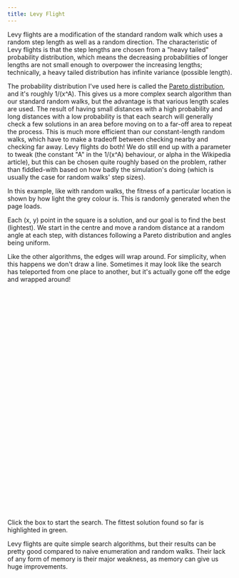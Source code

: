 ```yaml
---
title: Levy Flight
---
```

Levy flights are a modification of the standard random walk which uses a random step length as well as a random direction. The characteristic of Levy flights is that the step lengths are chosen from a "heavy tailed" probability distribution, which means the decreasing probabilities of longer lengths are not small enough to overpower the increasing lengths; technically, a heavy tailed distribution has infinite variance (possible length).

The probability distribution I've used here is called the [Pareto distribution](http://en.wikipedia.org/wiki/Pareto_distribution), and it's roughly 1/(x^A). This gives us a more complex search algorithm than our standard random walks, but the advantage is that various length scales are used. The result of having small distances with a high probability and long distances with a low probability is that each search will generally check a few solutions in an area before moving on to a far-off area to repeat the process. This is much more efficient than our constant-length random walks, which have to make a tradeoff between checking nearby and checking far away. Levy flights do both! We do still end up with a parameter to tweak (the constant "A" in the 1/(x^A) behaviour, or alpha in the Wikipedia article), but this can be chosen quite roughly based on the problem, rather than fiddled-with based on how badly the simulation's doing (which is usually the case for random walks' step sizes).

In this example, like with random walks, the fitness of a particular location is shown by how light the grey colour is. This is randomly generated when the page loads.

Each (x, y) point in the square is a solution, and our goal is to find the best (lightest). We start in the centre and move a random distance at a random angle at each step, with distances following a Pareto distribution and angles being uniform.

Like the other algorithms, the edges will wrap around. For simplicity, when this happens we don't draw a line. Sometimes it may look like the search has teleported from one place to another, but it's actually gone off the edge and wrapped around!

<div id="levy_playfield" style="width: 500px; height: 500px;"></div>
<form action="#" method="get">
</form>
<script src="/js/jquery.js"></script>
<script src="/js/jquery_svg.js"></script>
<script src="/js/underscore.js"></script>
<script src="/js/optimisation/levy.js"></script>

Click the box to start the search. The fittest solution found so far is highlighted in green.

Levy flights are quite simple search algorithms, but their results can be pretty good compared to naive enumeration and random walks. Their lack of any form of memory is their major weakness, as memory can give us huge improvements.
